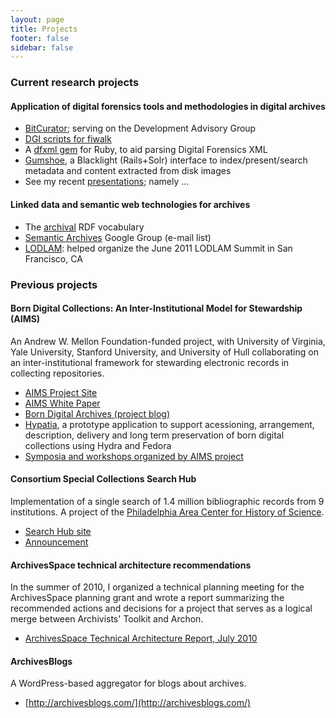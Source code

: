 ```yaml
---
layout: page
title: Projects
footer: false
sidebar: false
---
```


### <span id="current">Current research projects</span>

#### Application of digital forensics tools and methodologies in digital archives

* [BitCurator](http://bitcurator.net); serving on the Development Advisory Group
* [DGI scripts for fiwalk](https://github.com/anarchivist/fiwalk-dgi)
* A [dfxml gem](https://github.com/anarchivist/dfxml) for Ruby, to aid parsing Digital Forensics XML 
* [Gumshoe](https://github.com/anarchivist/gumshoe), a Blacklight (Rails+Solr) interface to index/present/search metadata and content extracted from disk images
* See my recent [presentations](presentations); namely ...

#### Linked data and semantic web technologies for archives

* The [archival](https://github.com/archival/archival) RDF vocabulary
* [Semantic Archives](http://groups.google.com/group/semantic-archives) Google Group (e-mail list)
* [LODLAM](http://lodlam.net/): helped organize the June 2011 LODLAM Summit in San Francisco, CA

### <span id="previous">Previous projects</span>

#### Born Digital Collections: An Inter-Institutional Model for Stewardship (AIMS)

An Andrew W. Mellon Foundation-funded project, with University of Virginia, Yale University, Stanford University, and University of Hull collaborating on an inter-institutional framework for stewarding electronic records in collecting repositories.

* [AIMS Project Site](http://www2.lib.virginia.edu/aims/)
* [AIMS White Paper](http://www2.lib.virginia.edu/aims/)
* [Born Digital Archives (project blog)](http://born-digital-archives.blogspot.com/)
* [Hypatia](https://wiki.duraspace.org/display/HYPAT/Home), a prototype application to support acessioning, arrangement, description, delivery and long term preservation of born digital collections using Hydra and Fedora
* [Symposia and workshops organized by AIMS project](https://wiki.duraspace.org/display/AIMS/Home)

#### Consortium Special Collections Search Hub

Implementation of a single search of 1.4 million bibliographic records from 9 institutions. A project of the [Philadelphia Area Center for History of Science](http://pachs.net).

* [Search Hub site](http://pachs.net/collections)
* [Announcement](http://www.pachs.net/notes/20101026.html)

#### ArchivesSpace technical architecture recommendations

In the summer of 2010, I organized a technical planning meeting for the ArchivesSpace planning grant and wrote a report summarizing the recommended actions and decisions for a project that serves as a logical merge between Archivists' Toolkit and Archon. 

* [ArchivesSpace Technical Architecture Report, July 2010](http://www.archivesspace.org/documents/reports/)

#### ArchivesBlogs

A WordPress-based aggregator for blogs about archives.

* [http://archivesblogs.com/](http://archivesblogs.com/)